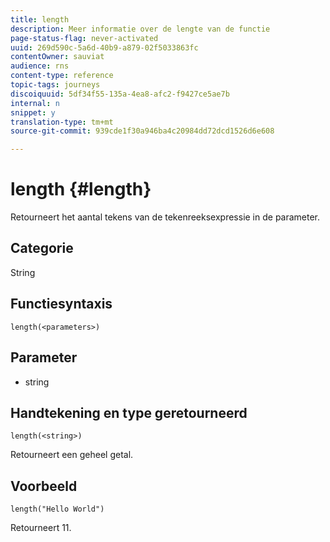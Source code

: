 ```yaml
---
title: length
description: Meer informatie over de lengte van de functie
page-status-flag: never-activated
uuid: 269d590c-5a6d-40b9-a879-02f5033863fc
contentOwner: sauviat
audience: rns
content-type: reference
topic-tags: journeys
discoiquuid: 5df34f55-135a-4ea8-afc2-f9427ce5ae7b
internal: n
snippet: y
translation-type: tm+mt
source-git-commit: 939cde1f30a946ba4c20984dd72dcd1526d6e608

---
```



# length {#length}

Retourneert het aantal tekens van de tekenreeksexpressie in de parameter.

## Categorie

String

## Functiesyntaxis

`length(<parameters>)`

## Parameter

*  string

## Handtekening en type geretourneerd

`length(<string>)`

Retourneert een geheel getal.

## Voorbeeld

`length("Hello World")`

Retourneert 11.
